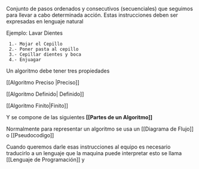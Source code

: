 Conjunto de pasos ordenados y consecutivos (secuenciales) que seguimos para llevar a cabo determinada acción. Estas instrucciones deben ser expresadas en lenguaje natural

Ejemplo: Lavar Dientes

	 1.- Mojar el Cepillo
	 2.- Poner pasta al cepillo
	 3.- Cepillar dientes y boca
	 4.- Enjuagar

Un algoritmo debe tener tres propiedades

[[Algoritmo Preciso |Preciso]]

[[Algoritmo Definido| Definido]]

[[Algoritmo Finito|Finito]]

Y se compone de las siguientes **[[Partes de un Algoritmo]]**

Normalmente para representar un algoritmo se usa un [[Diagrama de Flujo]] o [[Pseudocodigo]]

Cuando queremos darle esas instrucciones al equipo es necesario traducirlo a un lenguaje que la maquina puede interpretar esto se llama [[Lenguaje de Programación]]  y
